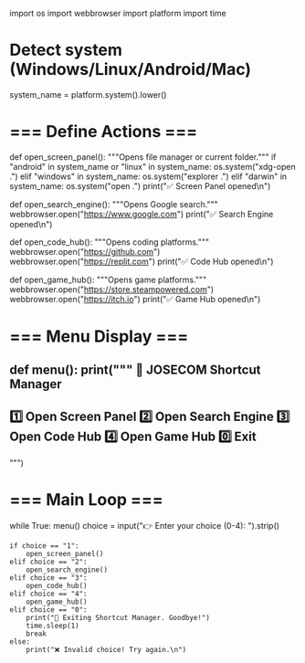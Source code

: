 import os
import webbrowser
import platform
import time

# Detect system (Windows/Linux/Android/Mac)
system_name = platform.system().lower()

# === Define Actions ===
def open_screen_panel():
    """Opens file manager or current folder."""
    if "android" in system_name or "linux" in system_name:
        os.system("xdg-open .")
    elif "windows" in system_name:
        os.system("explorer .")
    elif "darwin" in system_name:
        os.system("open .")
    print("✅ Screen Panel opened\n")

def open_search_engine():
    """Opens Google search."""
    webbrowser.open("https://www.google.com")
    print("✅ Search Engine opened\n")

def open_code_hub():
    """Opens coding platforms."""
    webbrowser.open("https://github.com")
    webbrowser.open("https://replit.com")
    print("✅ Code Hub opened\n")

def open_game_hub():
    """Opens game platforms."""
    webbrowser.open("https://store.steampowered.com")
    webbrowser.open("https://itch.io")
    print("✅ Game Hub opened\n")

# === Menu Display ===
def menu():
    print("""
🚀 JOSECOM Shortcut Manager
-----------------------------------
1️⃣  Open Screen Panel
2️⃣  Open Search Engine
3️⃣  Open Code Hub
4️⃣  Open Game Hub
0️⃣  Exit
-----------------------------------
""")

# === Main Loop ===
while True:
    menu()
    choice = input("👉 Enter your choice (0-4): ").strip()

    if choice == "1":
        open_screen_panel()
    elif choice == "2":
        open_search_engine()
    elif choice == "3":
        open_code_hub()
    elif choice == "4":
        open_game_hub()
    elif choice == "0":
        print("👋 Exiting Shortcut Manager. Goodbye!")
        time.sleep(1)
        break
    else:
        print("❌ Invalid choice! Try again.\n")
